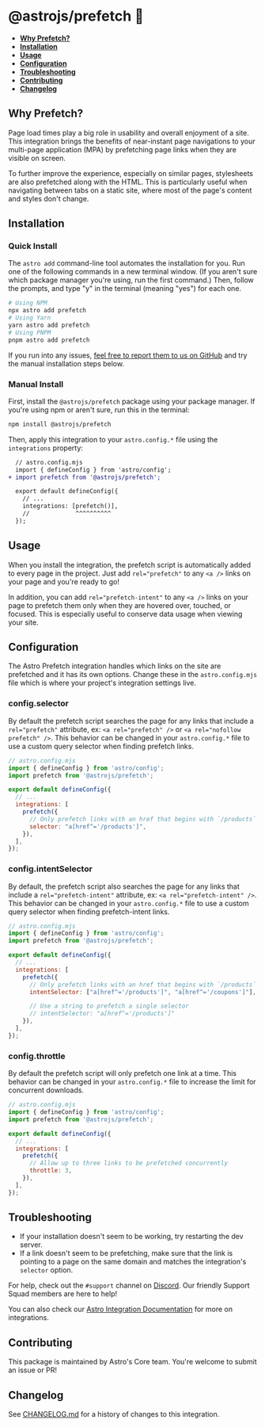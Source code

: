 # @astrojs/prefetch 🔗

- <strong>[Why Prefetch?](#why-prefetch)</strong>
- <strong>[Installation](#installation)</strong>
- <strong>[Usage](#usage)</strong>
- <strong>[Configuration](#configuration)</strong>
- <strong>[Troubleshooting](#troubleshooting)</strong>
- <strong>[Contributing](#contributing)</strong>
- <strong>[Changelog](#changelog)</strong>

## Why Prefetch?

Page load times play a big role in usability and overall enjoyment of a site. This integration brings the benefits of near-instant page navigations to your multi-page application (MPA) by prefetching page links when they are visible on screen.

To further improve the experience, especially on similar pages, stylesheets are also prefetched along with the HTML. This is particularly useful when navigating between tabs on a static site, where most of the page's content and styles don't change.

## Installation

### Quick Install

The `astro add` command-line tool automates the installation for you. Run one of the following commands in a new terminal window. (If you aren't sure which package manager you're using, run the first command.) Then, follow the prompts, and type "y" in the terminal (meaning "yes") for each one.

```sh
# Using NPM
npx astro add prefetch
# Using Yarn
yarn astro add prefetch
# Using PNPM
pnpm astro add prefetch
```

If you run into any issues, [feel free to report them to us on GitHub](https://github.com/withastro/astro/issues) and try the manual installation steps below.

### Manual Install

First, install the `@astrojs/prefetch` package using your package manager. If you're using npm or aren't sure, run this in the terminal:

```sh
npm install @astrojs/prefetch
```

Then, apply this integration to your `astro.config.*` file using the `integrations` property:

```diff lang="js" "prefetch()"
  // astro.config.mjs
  import { defineConfig } from 'astro/config';
+ import prefetch from '@astrojs/prefetch';

  export default defineConfig({
    // ...
    integrations: [prefetch()],
    //             ^^^^^^^^^^
  });
```

## Usage

When you install the integration, the prefetch script is automatically added to every page in the project. Just add `rel="prefetch"` to any `<a />` links on your page and you're ready to go!

In addition, you can add `rel="prefetch-intent"` to any `<a />` links on your page to prefetch them only when they are hovered over, touched, or focused. This is especially useful to conserve data usage when viewing your site.

## Configuration

The Astro Prefetch integration handles which links on the site are prefetched and it has its own options. Change these in the `astro.config.mjs` file which is where your project's integration settings live.

### config.selector

By default the prefetch script searches the page for any links that include a `rel="prefetch"` attribute, ex: `<a rel="prefetch" />` or `<a rel="nofollow prefetch" />`. This behavior can be changed in your `astro.config.*` file to use a custom query selector when finding prefetch links.

```js
// astro.config.mjs
import { defineConfig } from 'astro/config';
import prefetch from '@astrojs/prefetch';

export default defineConfig({
  // ...
  integrations: [
    prefetch({
      // Only prefetch links with an href that begins with `/products`
      selector: "a[href^='/products']",
    }),
  ],
});
```

### config.intentSelector

By default, the prefetch script also searches the page for any links that include a `rel="prefetch-intent"` attribute, ex: `<a rel="prefetch-intent" />`. This behavior can be changed in your `astro.config.*` file to use a custom query selector when finding prefetch-intent links.

```js
// astro.config.mjs
import { defineConfig } from 'astro/config';
import prefetch from '@astrojs/prefetch';

export default defineConfig({
  // ...
  integrations: [
    prefetch({
      // Only prefetch links with an href that begins with `/products` or `/coupons`
      intentSelector: ["a[href^='/products']", "a[href^='/coupons']"],

      // Use a string to prefetch a single selector
      // intentSelector: "a[href^='/products']"
    }),
  ],
});
```

### config.throttle

By default the prefetch script will only prefetch one link at a time. This behavior can be changed in your `astro.config.*` file to increase the limit for concurrent downloads.

```js
// astro.config.mjs
import { defineConfig } from 'astro/config';
import prefetch from '@astrojs/prefetch';

export default defineConfig({
  // ...
  integrations: [
    prefetch({
      // Allow up to three links to be prefetched concurrently
      throttle: 3,
    }),
  ],
});
```

## Troubleshooting

- If your installation doesn't seem to be working, try restarting the dev server.
- If a link doesn't seem to be prefetching, make sure that the link is pointing to a page on the same domain and matches the integration's `selector` option.

For help, check out the `#support` channel on [Discord](https://astro.build/chat). Our friendly Support Squad members are here to help!

You can also check our [Astro Integration Documentation][astro-integration] for more on integrations.

## Contributing

This package is maintained by Astro's Core team. You're welcome to submit an issue or PR!

## Changelog

See [CHANGELOG.md](CHANGELOG.md) for a history of changes to this integration.

[astro-integration]: https://docs.astro.build/en/guides/integrations-guide/
